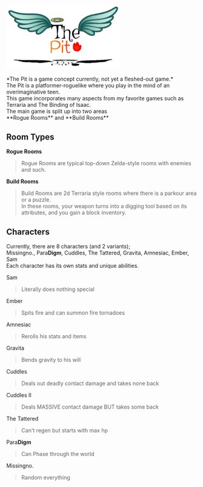 <img src='image2.jpg' width='300'> <br>
<link rel="icon" href="favicon.ico" type="image/x-icon"/>
*The Pit is a game concept currently, not yet a fleshed-out game.* <br/>
The Pit is a platformer-roguelike where you play in the mind of an overimaginative teen. <br/>
This game incorporates many aspects from my favorite games such as Terraria and The Binding of Isaac. <br/>
The main game is split up into two areas <br/>
**Rogue Rooms** and **Build Rooms** <br/>

## Room Types    
  **Rogue Rooms** <br/>
  > Rogue Rooms are typical top-down Zelda-style rooms with enemies and such. <br/>
  
  **Build Rooms** <br/>
  > Build Rooms are 2d Terraria style rooms where there is a parkour area or a puzzle. <br/>
  > In these rooms, your weapon turns into a digging tool based on its attributes, and you gain a block inventory. <br>
  
## Characters

Currently, there are 8 characters (and 2 variants); <br>
Missingno., Para**Digm**, Cuddles, The Tattered, Gravita, Amnesiac, Ember, Sam <br/>
Each character has its own stats and unique abilities. <br>

Sam <br>
> Literally does nothing special <br>

Ember <br>
> Spits fire and can summon fire tornadoes <br>

Amnesiac <br>
> Rerolls his stats and items <br>

Gravita <br>
> Bends gravity to his will <br>

Cuddles <br>
> Deals out deadly contact damage and takes none back <br>

Cuddles II <br>

> Deals MASSIVE contact damage BUT takes some back <br>


The Tattered <br>
> Can't regen but starts with max hp <br>

Para**Digm** <br>
> Can Phase through the world <br>

Missingno. <br>
> Random everything <br>

